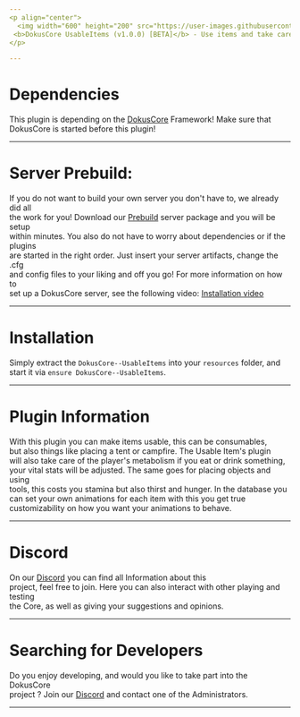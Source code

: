 ```yaml
---
<p align="center">
  <img width="600" height="200" src="https://user-images.githubusercontent.com/49053928/111937011-2e9b8080-8ac7-11eb-914a-a0d94380d611.gif"><br>
 <b>DokusCore UsableItems (v1.0.0) [BETA]</b> - Use items and take care of its animations!.
</p>

---
```

# Dependencies
This plugin is depending on the [DokusCore](https://github.com/dokucore) Framework!
Make sure that DokusCore is started before this plugin!

---
# Server Prebuild:
If you do not want to build your own server you don't have to, we already did all   <br>
the work for you! Download our [Prebuild](https://github.com/DokusCore/Server-Prebuild) server package and you will be setup  <br>
within minutes. You also do not have to worry about dependencies or if the plugins <br>
are started in the right order. Just insert your server artifacts, change the .cfg <br>
and config files to your liking and off you go! For more information on how to <br>
set up a DokusCore server, see the following video: [Installation video](https://www.youtube.com/watch?v=NlJFFRzWvDE) <br>

---
# Installation
Simply extract the `DokusCore--UsableItems` into your `resources` folder, and <br>
start it via `ensure DokusCore--UsableItems`.

---
# Plugin Information
With this plugin you can make items usable, this can be consumables, <br>
but also things like placing a tent or campfire. The Usable Item's plugin <br>
will also take care of the player's metabolism if you eat or drink something, <br>
your vital stats will be adjusted. The same goes for placing objects and using <br>
tools, this costs you stamina but also thirst and hunger. In the database you <br>
can set your own animations for each item with this you get true <br>
customizability on how you want your animations to behave. <br>

---
# Discord
On our [Discord](https://discord.io/DokusCore) you can find all Information about this<br>
project, feel free to join. Here you can also interact with other playing and testing<br>
the Core, as well as giving your suggestions and opinions.

---
# Searching for Developers
Do you enjoy developing, and would you like to take part into the DokusCore<br>
project ? Join our [Discord](https://discord.io/DokusCore) and contact one of the Administrators.

---
